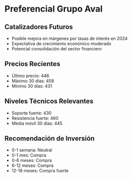 # Preferencial Grupo Aval

## Catalizadores Futuros

- Posible mejora en márgenes por tasas de interés en 2024
- Expectativa de crecimiento económico moderado
- Potencial consolidación del sector financiero

## Precios Recientes

- Último precio: 446
- Máximo 30 días: 458
- Mínimo 30 días: 431

## Niveles Técnicos Relevantes

- Soporte fuerte: 430
- Resistencia fuerte: 460
- Media móvil 30 días: 445

## Recomendación de Inversión

- 0-1 semana: Neutral
- 0-1 mes: Compra
- 0-6 meses: Compra
- 6-12 meses: Compra
- 12-18 meses: Compra fuerte
